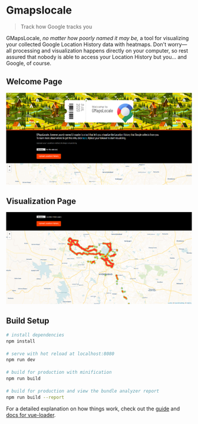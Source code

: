 # Gmapslocale

> Track how Google tracks you

GMapsLocale, _no matter how poorly named it may be,_ a tool for visualizing your collected Google Location History data with heatmaps. Don't worry—all processing and visualization happens directly on your computer, so rest assured that nobody is able to access your Location History but you... and Google, of course.

## Welcome Page

<img src="./static/Screenshot_2020-07-31 Gmapslocale - By Uzair Fasih.png">

## Visualization Page

<img src="./static/Screenshot_2020-07-31 -2 Gmapslocale - By Uzair Fasih.png">

## Build Setup

```bash
# install dependencies
npm install

# serve with hot reload at localhost:8080
npm run dev

# build for production with minification
npm run build

# build for production and view the bundle analyzer report
npm run build --report
```

For a detailed explanation on how things work, check out the [guide](http://vuejs-templates.github.io/webpack/) and [docs for vue-loader](http://vuejs.github.io/vue-loader).
